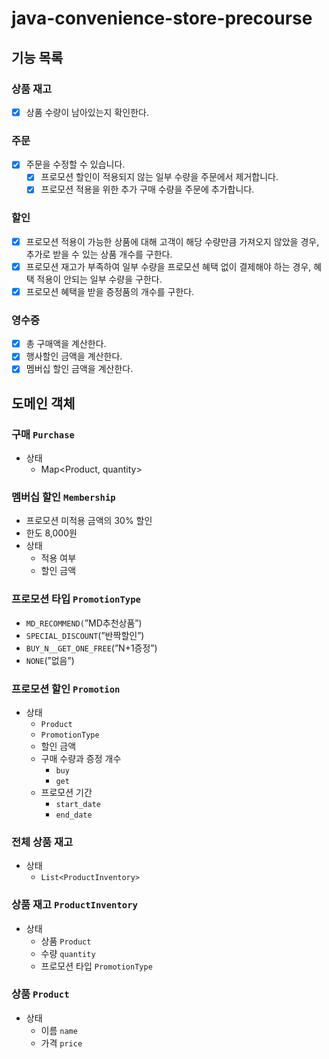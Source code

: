 # java-convenience-store-precourse

## 기능 목록

### 상품 재고
- [x] 상품 수량이 남아있는지 확인한다.

### 주문

- [x] 주문을 수정할 수 있습니다. 
   - [x] 프로모션 할인이 적용되지 않는 일부 수량을 주문에서 제거합니다.
   - [x] 프로모션 적용을 위한 추가 구매 수량을 주문에 추가합니다.

### 할인
- [x] 프로모션 적용이 가능한 상품에 대해 고객이 해당 수량만큼 가져오지 않았을 경우, 추가로 받을 수 있는 상품 개수를 구한다.
- [x] 프로모션 재고가 부족하여 일부 수량을 프로모션 혜택 없이 결제해야 하는 경우, 혜택 적용이 안되는 일부 수량을 구한다.
- [x] 프로모션 혜택을 받을 증정품의 개수를 구한다.

### 영수증
- [x] 총 구매액을 계산한다.
- [x] 행사할인 금액을 계산한다.
- [x] 멤버십 할인 금액을 계산한다.

## 도메인 객체

### 구매 `Purchase`

- 상태
    - Map<Product, quantity>

### 멤버십 할인 `Membership`

- 프로모션 미적용 금액의 30% 할인
- 한도 8,000원
- 상태
    - 적용 여부
    - 할인 금액

### 프로모션 타입 `PromotionType`

- `MD_RECOMMEND(`”MD추천상품”)
- `SPECIAL_DISCOUNT`(”반짝할인”)
- `BUY_N__GET_ONE_FREE`(”N+1증정”)
- `NONE`(”없음”)


### 프로모션 할인 `Promotion`

- 상태
    - `Product`
    - `PromotionType`
    - 할인 금액
    - 구매 수량과 증정 개수
        - `buy`
        - `get`
    - 프로모션 기간
        - `start_date`
        - `end_date`


### 전체 상품 재고

- 상태
    - `List<ProductInventory>`

### 상품 재고 `ProductInventory`

- 상태
    - 상품 `Product`
    - 수량 `quantity`
    - 프로모션 타입 `PromotionType`

### 상품 `Product`

- 상태
    - 이름 `name`
    - 가격 `price`